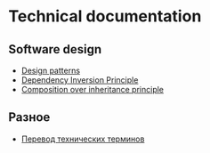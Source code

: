# Technical documentation

## Software design

* [Design patterns](software%20design/design%20patterns/design%20patterns.md)
* [Dependency Inversion Principle](software%20design/dependency%20inversion/dependency%20inversion.md)
* [Composition over inheritance principle](software%20design/composition%20over%20inheritance.md)

## Разное

* [Перевод технических терминов](translation.md)
